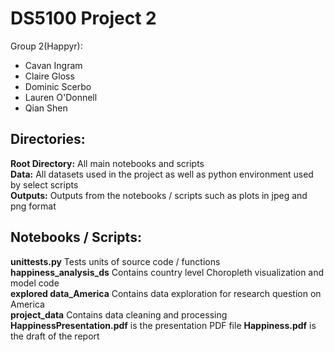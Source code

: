 # DS5100 Project 2

Group 2(Happyr):
- Cavan Ingram
- Claire Gloss
- Dominic Scerbo
- Lauren O'Donnell
- Qian Shen

## Directories:
**Root Directory:** All main notebooks and scripts
<br />
**Data:** All datasets used in the project as well as python environment used by select scripts
<br />
**Outputs:** Outputs from the notebooks / scripts such as plots in jpeg and png format

## Notebooks / Scripts:
**unittests.py** Tests units of source code / functions
<br />
**happiness_analysis_ds** Contains country level Choropleth visualization and model code
<br />
**explored data_America** Contains data exploration for research question on America 
<br />
**project_data** Contains data cleaning and processing 
<br />
**HappinessPresentation.pdf** is the presentation PDF file 
**Happiness.pdf** is the draft of the report
